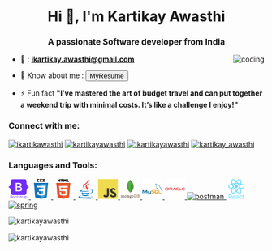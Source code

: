 <h1 align="center">Hi 👋, I'm Kartikay Awasthi</h1>
<h3 align="center">A passionate Software developer from India</h3>
<img align="right" alt="coding" src="https://media.tenor.com/CeDk6XdCgOUAAAAi/develop-web.gif">





<!--<p align="left"> <a href="https://twitter.com/ikartikawasthi" target="blank"><img src="https://img.shields.io/twitter/follow/ikartikawasthi?logo=twitter&style=for-the-badge" alt="ikartikawasthi" /></a> </p>-->

- 📧 :
 **ikartikay.awasthi@gmail.com**   





- 📄 Know about me :<a href="https://drive.google.com/file/d/1sfxT332VBi_8uUfHi2H-xcL94LWyPDsC/view?usp=drive_link">
  <button>MyResume</button>
</a>

- ⚡ Fun fact **"I’ve mastered the art of budget travel and can put together a weekend trip with minimal costs. It’s like a challenge I enjoy!"**

<h3 align="left">Connect with me:</h3>
<p align="left">
<a href="https://twitter.com/ikartikawasthi" target="blank"><img align="center" src="https://raw.githubusercontent.com/rahuldkjain/github-profile-readme-generator/master/src/images/icons/Social/twitter.svg" alt="ikartikawasthi" height="30" width="40" /></a>
<a href="https://linkedin.com/in/kartikayawasthi" target="blank"><img align="center" src="https://raw.githubusercontent.com/rahuldkjain/github-profile-readme-generator/master/src/images/icons/Social/linked-in-alt.svg" alt="kartikayawasthi" height="30" width="40" /></a>
<a href="https://fb.com/ikartikayawasthi" target="blank"><img align="center" src="https://raw.githubusercontent.com/rahuldkjain/github-profile-readme-generator/master/src/images/icons/Social/facebook.svg" alt="ikartikayawasthi" height="30" width="40" /></a>
<a href="https://instagram.com/kartikay_awasthi" target="blank"><img align="center" src="https://raw.githubusercontent.com/rahuldkjain/github-profile-readme-generator/master/src/images/icons/Social/instagram.svg" alt="kartikay_awasthi" height="30" width="40" /></a>
</p>

<h3 align="left">Languages and Tools:</h3>
<p align="left"> <a href="https://getbootstrap.com" target="_blank" rel="noreferrer"> <img src="https://raw.githubusercontent.com/devicons/devicon/master/icons/bootstrap/bootstrap-plain-wordmark.svg" alt="bootstrap" width="40" height="40"/> </a> <a href="https://www.w3schools.com/css/" target="_blank" rel="noreferrer"> <img src="https://raw.githubusercontent.com/devicons/devicon/master/icons/css3/css3-original-wordmark.svg" alt="css3" width="40" height="40"/> </a> <a href="https://www.w3.org/html/" target="_blank" rel="noreferrer"> <img src="https://raw.githubusercontent.com/devicons/devicon/master/icons/html5/html5-original-wordmark.svg" alt="html5" width="40" height="40"/> </a> <a href="https://www.java.com" target="_blank" rel="noreferrer"> <img src="https://raw.githubusercontent.com/devicons/devicon/master/icons/java/java-original.svg" alt="java" width="40" height="40"/> </a> <a href="https://developer.mozilla.org/en-US/docs/Web/JavaScript" target="_blank" rel="noreferrer"> <img src="https://raw.githubusercontent.com/devicons/devicon/master/icons/javascript/javascript-original.svg" alt="javascript" width="40" height="40"/> </a> <a href="https://www.mongodb.com/" target="_blank" rel="noreferrer"> <img src="https://raw.githubusercontent.com/devicons/devicon/master/icons/mongodb/mongodb-original-wordmark.svg" alt="mongodb" width="40" height="40"/> </a> <a href="https://www.mysql.com/" target="_blank" rel="noreferrer"> <img src="https://raw.githubusercontent.com/devicons/devicon/master/icons/mysql/mysql-original-wordmark.svg" alt="mysql" width="40" height="40"/> </a> <a href="https://www.oracle.com/" target="_blank" rel="noreferrer"> <img src="https://raw.githubusercontent.com/devicons/devicon/master/icons/oracle/oracle-original.svg" alt="oracle" width="40" height="40"/> </a> <a href="https://postman.com" target="_blank" rel="noreferrer"> <img src="https://www.vectorlogo.zone/logos/getpostman/getpostman-icon.svg" alt="postman" width="40" height="40"/> </a> <a href="https://reactjs.org/" target="_blank" rel="noreferrer"> <img src="https://raw.githubusercontent.com/devicons/devicon/master/icons/react/react-original-wordmark.svg" alt="react" width="40" height="40"/> </a> <a href="https://spring.io/" target="_blank" rel="noreferrer"> <img src="https://www.vectorlogo.zone/logos/springio/springio-icon.svg" alt="spring" width="40" height="40"/> </a> </p>

<p><img align="center" src="https://github-readme-stats.vercel.app/api/top-langs?username=kartikayawasthi&show_icons=true&locale=en&layout=compact" alt="kartikayawasthi" /></p>

<p><img align="center" src="https://github-readme-streak-stats.herokuapp.com/?user=kartikayawasthi&" alt="kartikayawasthi" /></p>
